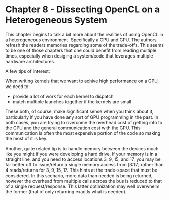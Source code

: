 # Chapter 8 - Dissecting OpenCL on a Heterogeneous System

This chapter begins to talk a bit more about the realities of using OpenCL in a heterogeneous environment. Specifically a CPU and GPU. The authors refresh the readers memories regarding some of the trade-offs. This seems to be one of those chapters that one could benefit from reading multiple times, especially when desiging a system/code that leverages multiple hardware architectures.

A few tips of interest:

When writing kernels that we want to achive high performance on a GPU, we need to:
  
  - provide a lot of work for each kernel to dispatch
  - match multiple launches together if the kernels are small

These both, of course, make significant sense when you think about it, particularly if you have done any sort of GPU programming in the past. In both cases, you are trying to overcome the overhead cost of getting info to the GPU and the general communication cost with the GPU. This communication is often the most expensive portion of the code so making the most of it is key.

Another, quite related tip is to handle memory between the devices much like you might if you were developing a hard drive. If your memory is in a straight line, and you need to access locations 3, 9, 15, and 17, you may be far better off to issue/return a single memory access from [3:17] rather than 4 reads/returns for 3, 9, 15, 17. This hints at the trade-space that must be considered. In this scenario, more data than needed is being returned, however the overhead from multiple calls across the bus is reduced to that of a single request/response. This latter optimization may well overwhelm the former (that of only returning exactly what is needed).